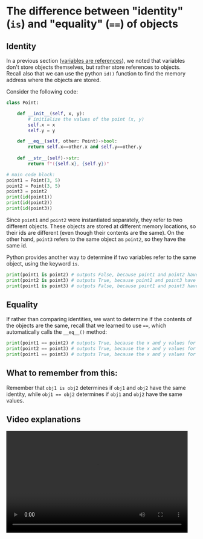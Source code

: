 # The difference between "identity" (`is`) and "equality" (`==`) of objects

## Identity
In a previous section (<a href="https://cs.du.edu/~intropython/intro-to-programming-2/chapters/classes/variables_are_references.html" target="_blank">variables are references</a>), we noted that variables don't store objects themselves, but rather store references to objects. Recall also that we can use the python `id()` function to find the memory address where the objects are stored.

Consider the following code:
```python
class Point:

    def __init__(self, x, y):
        # initialize the values of the point (x, y)
        self.x = x
        self.y = y

    def __eq__(self, other: Point)->bool:
        return self.x==other.x and self.y==other.y
    
    def __str__(self)->str:
        return f"({self.x}, {self.y})"

# main code block:
point1 = Point(3, 5)
point2 = Point(3, 5)
point3 = point2
print(id(point1))
print(id(point2))
print(id(point3))
```
Since `point1` and `point2` were instantiated separately, they refer to two different objects. These objects are stored at different memory locations, so their ids are different (even though their contents are the same). On the other hand, `point3` refers to the same object as `point2`, so they have the same id.

Python provides another way to determine if two variables refer to the same object, using the keyword `is`.
```python
print(point1 is point2) # outputs False, because point1 and point2 have different ids (they refer to different objects)
print(point2 is point3) # outputs True, because point2 and point3 have the same ids (they refer to the same object)
print(point1 is point3) # outputs False, because point1 and point3 have different ids (they refer to different objects)
```

## Equality

If rather than comparing identities, we want to determine if the contents of the objects are the same, recall that we learned to use `==`, which automatically calls the `__eq__()` method:
```python
print(point1 == point2) # outputs True, because the x and y values for point1 and point2 are the same.
print(point2 == point3) # outputs True, because the x and y values for point2 and point3 are the same.
print(point1 == point3) # outputs True, because the x and y values for point1 and point3 are the same.
```

## What to remember from this:

Remember that `obj1 is obj2` determines if `obj1` and `obj2` have the same identity, while `obj1 == obj2` determines if `obj1` and `obj2` have the same values.

## Video explanations
<video src="https://cs.du.edu/~ftl/1352/videos/classes2/identity_v_equality.mp4" width="480" height="270" controls></video>


